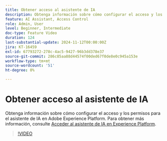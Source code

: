 ```yaml
---
title: Obtener acceso al asistente de IA
description: Obtenga información sobre cómo configurar el acceso y los permisos para el asistente de IA en Adobe Experience Platform.
feature: AI Assistant, Access Control
role: Admin, User
level: Beginner, Intermediate
doc-type: Feature Video
duration: 124
last-substantial-update: 2024-11-12T00:00:00Z
jira: KT-16459
exl-id: 67793272-278c-4ac5-9427-96b3dd378e37
source-git-commit: 286c85aa88d44574f00ded67f0de8e0c945a153e
workflow-type: tm+mt
source-wordcount: '51'
ht-degree: 0%

---
```


# Obtener acceso al asistente de IA

Obtenga información sobre cómo configurar el acceso y los permisos para el asistente de IA en Adobe Experience Platform. Para obtener más información, consulte [Acceder al asistente de IA en Experience Platform](https://experienceleague.adobe.com/es/docs/experience-platform/ai-assistant/access).

>[!VIDEO](https://video.tv.adobe.com/v/3436470/?learn=on&enablevpops)
